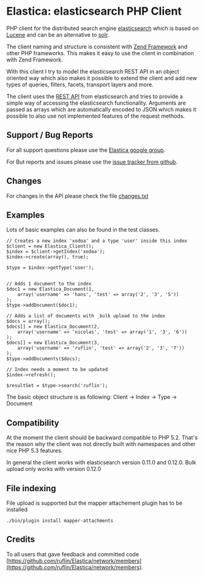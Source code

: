 Elastica: elasticsearch PHP Client
==================================


PHP client for the distributed search engine [elasticsearch](http://www.elasticsearch.com/) which is 
based on [Lucene](http://lucene.apache.org/java/docs/index.html) and can be an alternative to [solr](http://lucene.apache.org/solr/).

The client naming and structure is consistent with [Zend Framework](http://framework.zend.com/)
and other PHP frameworks. This makes it easy to use the client in combination with Zend Framework.

With this client I try to model the elasticsearch REST API in an object oriented way which also makes it possible to extend the client and add new types of queries,
filters, facets, transport layers and more.

The client uses the [REST API](http://www.elasticsearch.com/docs/elasticsearch/rest_api/) from elasticsearch and tries to
 provide a simple way of accessing the elasticsearch functionality.
Arguments are passed as arrays which are automatically encoded to JSON which makes it possible to also use not implemented features of the request methods.

Support / Bug Reports
---------------------
For all support questions please use the [Elastica google group](https://groups.google.com/group/elastica-php-client).

For But reports and issues please use the [issue tracker from github](https://github.com/ruflin/Elastica/issues).

Changes
-------
For changes in the API please check the file [changes.txt](https://github.com/ruflin/Elastica/blob/master/changes.txt)

Examples
--------

Lots of basic examples can also be found in the test classes.

	// Creates a new index 'xodoa' and a type 'user' inside this index
	$client = new Elastica_Client();    
	$index = $client->getIndex('xodoa');
	$index->create(array(), true);

	$type = $index->getType('user');


	// Adds 1 document to the index
	$doc1 = new Elastica_Document(1, 
		array('username' => 'hans', 'test' => array('2', '3', '5'))
	);
	$type->addDocument($doc1);

	// Adds a list of documents with _bulk upload to the index
	$docs = array();
	$docs[] = new Elastica_Document(2, 
		array('username' => 'nicolas', 'test' => array('1', '3', '6'))
	);
	$docs[] = new Elastica_Document(3, 
		array('username' => 'ruflin', 'test' => array('2', '3', '7'))
	);
	$type->addDocuments($docs);

	// Index needs a moment to be updated
	$index->refresh();

	$resultSet = $type->search('ruflin');


The basic object structure is as following:
Client -> Index -> Type -> Document

Compatibility
-------------
At the moment the client should be backward compatible to PHP 5.2. That's the reason why 
the client was not directly built with namespaces and other nice PHP 5.3 features.

In general the client works with elasticsearch version 0.11.0 and 0.12.0. Bulk upload only works with version 0.12.0

File indexing
-------------
File upload is supported but the mapper attachement plugin has to be installed

	./bin/plugin install mapper-attachments

Credits
-------
To all users that gave feedback and committed code [https://github.com/ruflin/Elastica/network/members](https://github.com/ruflin/Elastica/network/members).